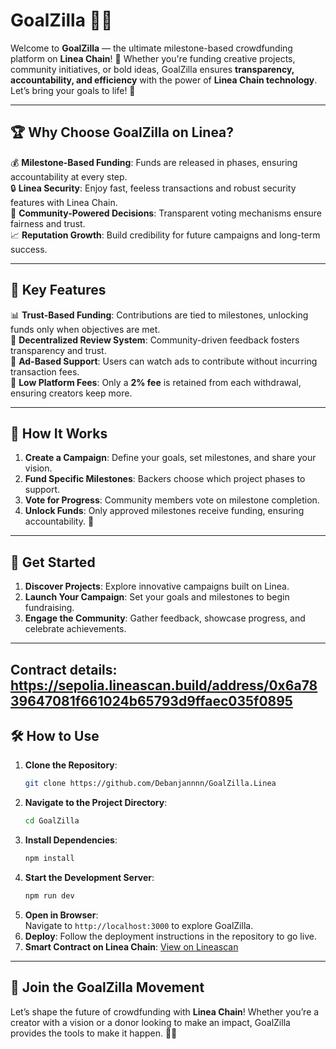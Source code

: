# GoalZilla 🚀🐉  

Welcome to **GoalZilla** — the ultimate milestone-based crowdfunding platform on **Linea Chain**! 🎯 Whether you're funding creative projects, community initiatives, or bold ideas, GoalZilla ensures **transparency, accountability, and efficiency** with the power of **Linea Chain technology**. Let’s bring your goals to life! 🎉  

---  

## 🏆 Why Choose GoalZilla on Linea?  

💰 **Milestone-Based Funding**: Funds are released in phases, ensuring accountability at every step.  
🔒 **Linea Security**: Enjoy fast, feeless transactions and robust security features with Linea Chain.  
👥 **Community-Powered Decisions**: Transparent voting mechanisms ensure fairness and trust.  
📈 **Reputation Growth**: Build credibility for future campaigns and long-term success.  

---  

## 🔑 Key Features  

📊 **Trust-Based Funding**: Contributions are tied to milestones, unlocking funds only when objectives are met.  
🤝 **Decentralized Review System**: Community-driven feedback fosters transparency and trust.  
🎥 **Ad-Based Support**: Users can watch ads to contribute without incurring transaction fees.  
💼 **Low Platform Fees**: Only a **2% fee** is retained from each withdrawal, ensuring creators keep more.  

---  

## 🔄 How It Works  

1. **Create a Campaign**: Define your goals, set milestones, and share your vision.  
2. **Fund Specific Milestones**: Backers choose which project phases to support.  
3. **Vote for Progress**: Community members vote on milestone completion.  
4. **Unlock Funds**: Only approved milestones receive funding, ensuring accountability. 💪  

---  

## 🚀 Get Started  

1. **Discover Projects**: Explore innovative campaigns built on Linea.  
2. **Launch Your Campaign**: Set your goals and milestones to begin fundraising.  
3. **Engage the Community**: Gather feedback, showcase progress, and celebrate achievements.  
  
---  
**Contract details**: https://sepolia.lineascan.build/address/0x6a7839647081f661024b65793d9ffaec035f0895  
---  

## 🛠️ How to Use  

1. **Clone the Repository**:  
   ```bash  
   git clone https://github.com/Debanjannnn/GoalZilla.Linea
   ```  
2. **Navigate to the Project Directory**:  
   ```bash  
   cd GoalZilla  
   ```  
3. **Install Dependencies**:  
   ```bash  
   npm install  
   ```  
4. **Start the Development Server**:  
   ```bash  
   npm run dev  
   ```  
5. **Open in Browser**:  
   Navigate to `http://localhost:3000` to explore GoalZilla.  
6. **Deploy**: Follow the deployment instructions in the repository to go live.  
7. **Smart Contract on Linea Chain**: [View on Lineascan](https://sepolia.lineascan.build/address/0x6a7839647081f661024b65793d9ffaec035f0895)  

---  

## 🌟 Join the GoalZilla Movement  

Let’s shape the future of crowdfunding with **Linea Chain**! Whether you’re a creator with a vision or a donor looking to make an impact, GoalZilla provides the tools to make it happen. 🐉💫

